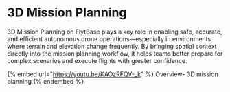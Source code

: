 # 3D Mission Planning

3D Mission Planning on FlytBase plays a key role in enabling safe, accurate, and efficient autonomous drone operations—especially in environments where terrain and elevation change frequently. By bringing spatial context directly into the mission planning workflow, it helps teams better prepare for complex scenarios and execute flights with greater confidence.

{% embed url="https://youtu.be/KAOzRFQV-_k" %}
Overview- 3D mission planning
{% endembed %}
